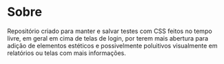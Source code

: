 # Sobre
Repositório criado para manter e salvar testes com CSS feitos no tempo livre, em geral em cima de telas de login, por terem mais abertura para adição de elementos estéticos e possivelmente poluitivos visualmente em relatórios ou telas com mais informações.